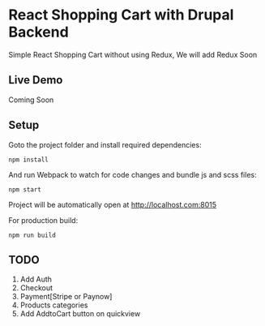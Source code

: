 # React Shopping Cart with Drupal Backend

Simple React Shopping Cart without using Redux, We will add Redux Soon

## Live Demo

Coming Soon

## Setup

Goto the project folder and install required dependencies:

```
npm install
```

And run Webpack to watch for code changes and bundle js and scss files:

```
npm start
```

Project will be automatically open at http://localhost.com:8015

For production build:

```
npm run build
```
## TODO
1. Add Auth
2. Checkout
3. Payment[Stripe or Paynow]
3. Products categories
4. Add AddtoCart button on quickview

